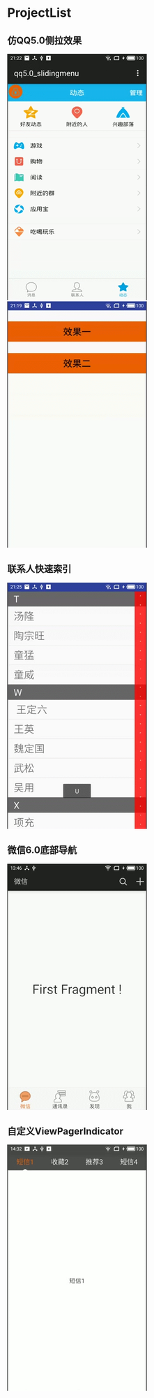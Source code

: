 
# ProjectList
## 仿QQ5.0侧拉效果

![image](https://github.com/zssAndroid/ProjectList/raw/master/giflist/slidingmenu1.gif)   ![image](https://github.com/zssAndroid/ProjectList/raw/master/giflist/slidingmeun2.gif)




## 联系人快速索引


![image](https://github.com/zssAndroid/ProjectList/raw/master/giflist/quickindex.gif)


## 微信6.0底部导航

![image](https://github.com/zssAndroid/ProjectList/raw/master/giflist/weixin.gif)

## 自定义ViewPagerIndicator

![image](https://github.com/zssAndroid/ProjectList/raw/master/giflist/VIEWPAGER.gif)
